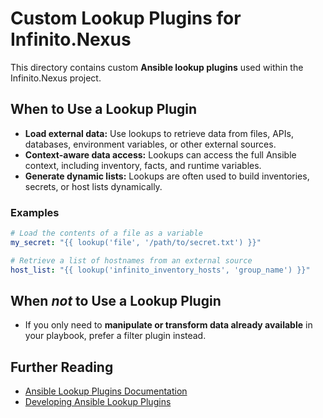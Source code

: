 # Custom Lookup Plugins for Infinito.Nexus

This directory contains custom **Ansible lookup plugins** used within the Infinito.Nexus project.

## When to Use a Lookup Plugin

- **Load external data:** Use lookups to retrieve data from files, APIs, databases, environment variables, or other external sources.
- **Context-aware data access:** Lookups can access the full Ansible context, including inventory, facts, and runtime variables.
- **Generate dynamic lists:** Lookups are often used to build inventories, secrets, or host lists dynamically.

### Examples

```yaml
# Load the contents of a file as a variable
my_secret: "{{ lookup('file', '/path/to/secret.txt') }}"

# Retrieve a list of hostnames from an external source
host_list: "{{ lookup('infinito_inventory_hosts', 'group_name') }}"
````

## When *not* to Use a Lookup Plugin

* If you only need to **manipulate or transform data already available** in your playbook, prefer a filter plugin instead.

## Further Reading

* [Ansible Lookup Plugins Documentation](https://docs.ansible.com/ansible/latest/plugins/lookup.html)
* [Developing Ansible Lookup Plugins](https://docs.ansible.com/ansible/latest/dev_guide/developing_plugins.html#developing-lookup-plugins)
